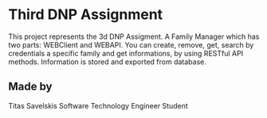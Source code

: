 # Third DNP Assignment

This project represents the 3d DNP Assigment.
A Family Manager which has two parts: WEBClient and WEBAPI. You can create, remove, get, search by credentials a specific family and get informations, by using RESTful API methods.
Information is stored and exported from database.

## Made by
Titas Savelskis Software Technology Engineer Student
